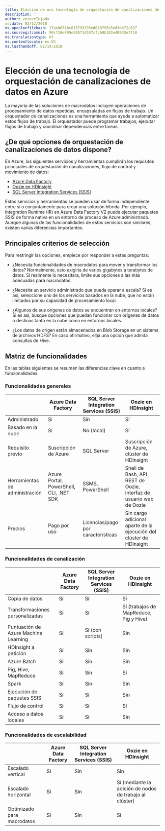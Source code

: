 ```yaml
---
title: Elección de una tecnología de orquestación de canalizaciones de datos
description: ''
author: zoinerTejada
ms:date: 02/12/2018
ms.openlocfilehash: 17aeb871bc815793295ed610795e5e83de72c637
ms.sourcegitcommit: 90cf2de795e50571d597cfcb9b302e48933e7f18
ms.translationtype: HT
ms.contentlocale: es-ES
ms.lasthandoff: 02/14/2018
---
```

# <a name="choosing-a-data-pipeline-orchestration-technology-in-azure"></a>Elección de una tecnología de orquestación de canalizaciones de datos en Azure

La mayoría de las soluciones de macrodatos incluyen operaciones de procesamiento de datos repetidas, encapsuladas en flujos de trabajo. Un orquestador de canalizaciones es una herramienta que ayuda a automatizar estos flujos de trabajo. El orquestador puede programar trabajos, ejecutar flujos de trabajo y coordinar dependencias entre tareas.

## <a name="what-are-your-options-for-data-pipeline-orchestration"></a>¿De qué opciones de orquestación de canalizaciones de datos dispone?

En Azure, los siguientes servicios y herramientas cumplirán los requisitos principales de orquestación de canalizaciones, flujo de control y movimiento de datos:

- [Azure Data Factory](/azure/data-factory/)
- [Oozie en HDInsight](/azure/hdinsight/hdinsight-use-oozie-linux-mac)
- [SQL Server Integration Services (SSIS)](/sql/integration-services/sql-server-integration-services)

Estos servicios y herramientas se pueden usar de forma independiente entre sí o conjuntamente para crear una solución híbrida. Por ejemplo, Integration Runtime (IR) en Azure Data Factory V2 puede ejecutar paquetes SSIS de forma nativa en un entorno de proceso de Azure administrado. Aunque algunas de las funcionalidades de estos servicios son similares, existen varias diferencias importantes.

## <a name="key-selection-criteria"></a>Principales criterios de selección

Para restringir las opciones, empiece por responder a estas preguntas:

- ¿Necesita funcionalidades de macrodatos para mover y transformar los datos? Normalmente, esto exigiría de varios gigabytes a terabytes de datos. Si realmente lo necesitara, limite sus opciones a las más adecuadas para macrodatos.

- ¿Necesita un servicio administrado que pueda operar a escala? Si es así, seleccione uno de los servicios basados en la nube, que no están limitados por su capacidad de procesamiento local.

- ¿Algunos de sus orígenes de datos se encuentran en entornos locales? Si es así, busque opciones que puedan funcionar con orígenes de datos o destinos tanto en la nube como en entornos locales.

- ¿Los datos de origen están almacenados en Blob Storage en un sistema de archivos HDFS? En caso afirmativo, elija una opción que admita consultas de Hive.

## <a name="capability-matrix"></a>Matriz de funcionalidades

En las tablas siguientes se resumen las diferencias clave en cuanto a funcionalidades.

### <a name="general-capabilities"></a>Funcionalidades generales

| | Azure Data Factory | SQL Server Integration Services (SSIS) | Oozie en HDInsight
| --- | --- | --- | --- |
| Administrado | Sí | Sin  | Sí |
| Basado en la nube | Sí | No (local) | Sí |
| Requisito previo | Suscripción de Azure | SQL Server  | Suscripción de Azure, clúster de HDInsight |
| Herramientas de administración | Azure Portal, PowerShell, CLI, .NET SDK | SSMS, PowerShell | Shell de Bash, API REST de Oozie, interfaz de usuario web de Oozie |
| Precios | Pago por uso | Licencias/pago por características | Sin cargo adicional aparte de la ejecución del clúster de HDInsight |

### <a name="pipeline-capabilities"></a>Funcionalidades de canalización

| | Azure Data Factory | SQL Server Integration Services (SSIS) | Oozie en HDInsight
| --- | --- | --- | --- |
| Copia de datos | Sí | Sí | Sí |
| Transformaciones personalizadas | Sí | Sí | Sí (trabajos de MapReduce, Pig y Hive) |
| Puntuación de Azure Machine Learning | Sí | Sí (con scripts) | Sin  |
| HDInsight a petición | Sí | Sin  | Sin  |
| Azure Batch | Sí | Sin  | Sin  |
| Pig, Hive, MapReduce | Sí | Sin  | Sí |
| Spark | Sí | Sin  | Sin  |
| Ejecución de paquetes SSIS | Sí | Sí | Sin  |
| Flujo de control | Sí | Sí | Sí |
| Acceso a datos locales | Sí | Sí | Sin  |

### <a name="scalability-capabilities"></a>Funcionalidades de escalabilidad

| | Azure Data Factory | SQL Server Integration Services (SSIS) | Oozie en HDInsight
| --- | --- | --- | --- |
| Escalado vertical | Sí | Sin  | Sin  |
| Escalado horizontal | Sí | Sin  | Sí (mediante la adición de nodos de trabajo al clúster) |
| Optimizado para macrodatos | Sí | Sin  | Sí |

